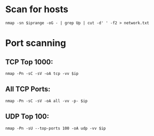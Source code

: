 # Scan for hosts
```
nmap -sn $iprange -oG - | grep Up | cut -d' ' -f2 > network.txt
```

# Port scanning

## TCP Top 1000:
```
nmap -Pn -sC -sV -oA tcp -vv $ip
```

## All TCP Ports:
```
nmap -Pn -sC -sV -oA all -vv -p- $ip
```

## UDP Top 100:
```
nmap -Pn -sU --top-ports 100 -oA udp -vv $ip
```
